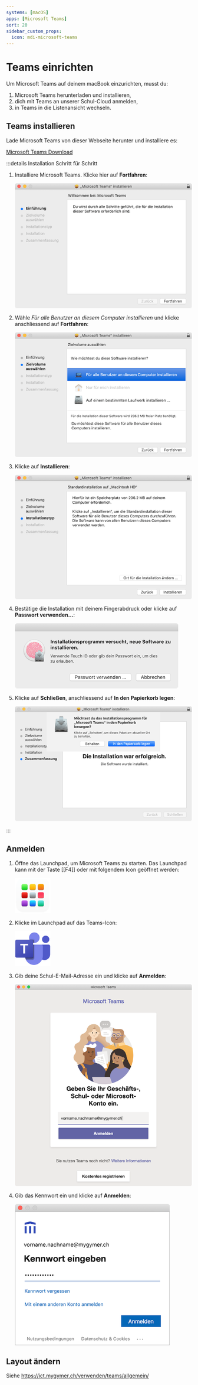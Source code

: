 ```yaml
---
systems: [macOS]
apps: [Microsoft Teams]
sort: 20
sidebar_custom_props:
  icon: mdi-microsoft-teams
---
```


# Teams einrichten



Um Microsoft Teams auf deinem macBook einzurichten, musst du:

1. Microsoft Teams herunterladen und installieren,
2. dich mit Teams an unserer Schul-Cloud anmelden,
3. in Teams in die Listenansicht wechseln.


## Teams installieren

Lade Microsoft Teams von dieser Webseite herunter und installiere es:

[Microsoft Teams Download](https://www.microsoft.com/de-ch/microsoft-365/microsoft-teams/download-app)

:::details Installation Schritt für Schritt

1. Installiere Microsoft Teams. Klicke hier auf __Fortfahren__:

    ![](./teams-install-1.png)

2. Wähle _Für alle Benutzer an diesem Computer installieren_ und klicke anschliessend auf __Fortfahren__:

    ![](./teams-install-2.png)

3. Klicke auf __Installieren__:

    ![](./teams-install-3.png)

4. Bestätige die Installation mit deinem Fingerabdruck oder klicke auf __Passwort verwenden…__:

    ![](./confirm-installation.png)

5. Klicke auf __Schließen__, anschliessend auf __In den Papierkorb legen__:

    ![](./teams-install-4.png)

:::

## Anmelden

1. Öffne das Launchpad, um Microsoft Teams zu starten. Das Launchpad kann mit der Taste [[F4]] oder mit folgendem Icon geöffnet werden:

    ![](./launchpad-icon.png)

2. Klicke im Launchpad auf das Teams-Icon:

    ![](./microsoft-teams-icon.png)

3. Gib deine Schul-E-Mail-Adresse ein und klicke auf __Anmelden__:

    ![](./teams-login-1.png)

4. Gib das Kennwort ein und klicke auf __Anmelden__:

    ![](./teams-login-2.png)


## Layout ändern

Siehe https://ict.mygymer.ch/verwenden/teams/allgemein/